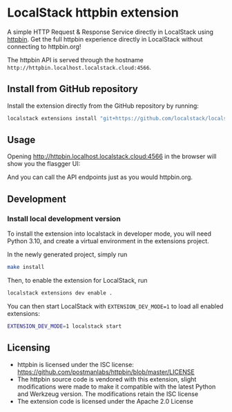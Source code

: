 LocalStack httpbin extension
===============================

A simple HTTP Request & Response Service directly in LocalStack
using [httpbin](https://github.com/postmanlabs/httpbin).
Get the full httpbin experience directly in LocalStack without connecting to httpbin.org!

The httpbin API is served through the hostname `http://httpbin.localhost.localstack.cloud:4566`.

## Install from GitHub repository

Install the extension directly from the GitHub repository by running:

```bash
localstack extensions install "git+https://github.com/localstack/localstack-httpbin-extension/#egg=localstack-httpbin-extension&subdirectory=httpbin"
```

## Usage

Opening http://httpbin.localhost.localstack.cloud:4566 in the browser will show you the flasgger UI:

And you can call the API endpoints just as you would httpbin.org.

## Development

### Install local development version

To install the extension into localstack in developer mode, you will need Python 3.10, and create a virtual
environment in the extensions project.

In the newly generated project, simply run

```bash
make install
```

Then, to enable the extension for LocalStack, run

```bash
localstack extensions dev enable .
```

You can then start LocalStack with `EXTENSION_DEV_MODE=1` to load all enabled extensions:

```bash
EXTENSION_DEV_MODE=1 localstack start
```

## Licensing

* httpbin is licensed under the ISC license: https://github.com/postmanlabs/httpbin/blob/master/LICENSE
* The httpbin source code is vendored with this extension, slight modifications were made to make it
  compatible with the latest Python and Werkzeug version.
  The modifications retain the ISC license
* The extension code is licensed under the Apache 2.0 License
